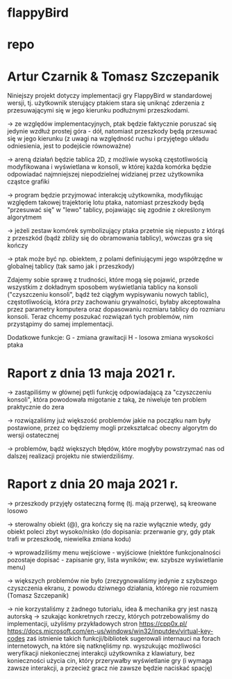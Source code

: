 # flappyBird
# repo
# Artur Czarnik & Tomasz Szczepanik

Niniejszy projekt dotyczy implementacji gry FlappyBird w standardowej wersji, tj. użytkownik sterujący ptakiem stara się uniknąć zderzenia z przesuwającymi się w jego kierunku podłużnymi przeszkodami.

-> ze względów implementacyjnych, ptak będzie faktycznie poruszać się jedynie wzdłuż prostej góra - dół, natomiast przeszkody będą przesuwać się w jego kierunku (z uwagi na względność ruchu i przyjętego układu odniesienia, jest to podejście równoważne)

-> areną działań będzie tablica 2D, z możliwie wysoką częstotliwością modyfikowana i wyświetlana w konsoli, w której każda komórka będzie odpowiadać najmniejszej niepodzielnej widzianej przez użytkownika cząstce grafiki

-> program będzie przyjmować interakcję użytkownika, modyfikując względem takowej trajektorię lotu ptaka, natomiast przeszkody będą "przesuwać się" w "lewo" tablicy, pojawiając się zgodnie z określonym algorytmem

-> jeżeli zestaw komórek symbolizujący ptaka przetnie się niepusto z którąś z przeszkód (bądź zbliży się do obramowania tablicy), wówczas gra się kończy

-> ptak może być np. obiektem, z polami definiującymi jego współrzędne w globalnej tablicy (tak samo jak i przeszkody)

Zdajemy sobie sprawę z trudności, które mogą się pojawić, przede wszystkim z dokładnym sposobem wyświetlania tablicy na konsoli ("czyszczeniu konsoli", bądź też ciągłym wypisywaniu nowych tablic), częstotliwością, która przy zachowaniu grywalności, byłaby akceptowalna przez parametry komputera oraz dopasowaniu rozmiaru tablicy do rozmiaru konsoli. Teraz chcemy poszukać rozwiązań tych problemów, nim przystąpimy do samej implementacji.

Dodatkowe funkcje:
G - zmiana grawitacji
H - losowa zmiana wysokości ptaka

# Raport z dnia 13 maja 2021 r.

-> zastąpiliśmy w głównej pętli funkcję odpowiadającą za "czyszczeniu konsoli", która powodowała migotanie z taką, że niweluje ten problem praktycznie do zera

-> rozwiązaliśmy już większość problemów jakie na początku nam były postawione, przez co będziemy mogli przekształcać obecny algorytm do wersji ostatecznej

-> problemów, bądź większych błędów, które mogłyby powstrzymać nas od dalszej realizacji projektu nie stwierdziliśmy. 

# Raport z dnia 20 maja 2021 r.

-> przeszkody przyjęły ostateczną formę (tj. mają przerwę), są kreowane losowo

-> sterowalny obiekt (@), gra kończy się na razie wyłącznie wtedy, gdy obiekt poleci zbyt wysoko/nisko (do dopisania: przerwanie gry, gdy ptak trafi w przeszkodę, niewielka zmiana kodu)

-> wprowadziliśmy menu wejściowe - wyjściowe (niektóre funkcjonalności pozostaje dopisać - zapisanie gry, lista wyników; ew. szybsze wyświetlanie menu)

-> większych problemów nie było (zrezygnowaliśmy jedynie z szybszego czyszczenia ekranu, z powodu dziwnego działania, którego nie rozumiem (Tomasz Szczepanik)

-> nie korzystaliśmy z żadnego tutorialu, idea & mechanika gry jest naszą autorską
-> szukając konkretnych rzeczy, których potrzebowaliśmy do implementacji, użyliśmy przykładowych stron
https://cpp0x.pl/
https://docs.microsoft.com/en-us/windows/win32/inputdev/virtual-key-codes
zaś istnienie takich funkcji/bibliotek sugerowali internauci na forach internetowych, na które się natknęliśmy np. wyszukując możliwości weryfikacji niekoniecznej interakcji użytkownika z klawiatury, bez konieczności użycia cin, który przerywałby wyświetlanie gry (i wymaga zawsze interakcji, a przecież gracz nie zawsze będzie naciskać spację)
